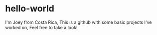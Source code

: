 # hello-world

I'm Joey from Costa Rica, 
This is a github with some basic projects I've worked on, 
Feel free to take a look!
